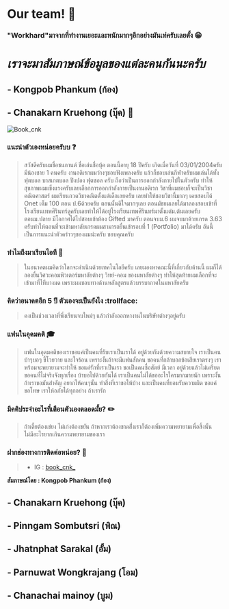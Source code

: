 # Our team! :wave:



### "Workhard"มาจากที่ทํางานเยอะและหนักมากๆอีกอย่างมันเท่ครับเลยตั้ง :grin:


# ***เราจะมาสัมภาษณ์ข้อมูลของแต่ละคนกันนะครับ***

## - Kongpob Phankum (ก้อง)


## - Chanakarn Kruehong (บุ๊ค) :orange_book:
![Book_cnk](../main/png/book_cnk_.jpg)

### แนะนําตัวเองหน่อยครับบ :question:
> สวัสดีครับผมชื่อชนกานต์ ชื่อเล่นชื่อบุ้ค ตอนนี้อายุ 18 ปีครับ เกิดเมื่อวันที่ 03/01/2004ครับ มีน้องชาย 1 คนครับ งานอดิเรกผมว่างๆชอบฟังเพลงครับ แล้วก็ชอบเล่นกีฬาครับผมเล่นได้ทั้งฟุตบอล บาสเกตบอล ปิงปอง ฟุตซอล ครับ ถือว่าเป็นการออกกำลังกายไปในตัวครับ ทำให้สุขภาพผมแข็งแรงครับเลยเลือกการออกกำลังกายเป็นงานอดิเรก วิชาที่ผมชอบก็จะเป็นวิชาคณิตศาสตร์ ผมเรียนกวดวิชาคณิตตั้งแต่เด็กเลยครับ เลยทำให้ชอบวิชานี้มากๆ เคยสอบได้ Onet เต็ม 100 ตอน ป.6ด้วยครับ ตอนนั้นดีใจมากๆเลย ตอนมัธยมเลยได้มาลองสอบเข้าที่โรงเรียนเทพศิรินทร์ดูครับเลยทำให้ได้อยู่โรงเรียนเทพศิรินทร์มาตั้งแต่ม.ต้นเลยครับ ตอนม.ปลาย มีโอกาศได้ไปสอบเข้าห้อง Gifted มาครับ ตอนจบม.6 ผมจบมาด้วยเกรด 3.63 ครับทำให้ตอนที่จะเข้ามหาลัยเกรดผมสามารถยื่นเข้ารอบที่ 1 (Portfolio) มาได้ครับ อันนี้เป็นการแนะนำตัวคร่าวๆของผมน่ะครับ ขอบคุณครับ

### ทำไมถึงมาเรียนไอที :speech_balloon:
> ในอนาคตผมคิดว่าโลกจะดำเนินด้วยเทคโนโลยีครับ เลยมองหาคณะนี้ที่เกี่ยวกับด้านนี้ ผมก็ได้ลองยื่นวิศวะคอมพิวเตอร์มหาลัยต่างๆ วิทย์-คอม ของมหาลัยต่างๆ ทำให้สุดท้ายผมเลือกที่จะเข้ามาที่ไทีบางมด เพราะผมชอบทางด้านหลักสูตรแล้วบรรบากาศในมหาลัยครับ

### คิดว่าอนาคตอีก 5 ปี ตัวเองจะเป็นยังไง :trollface:
> คงเป็นช่วงเวลาที่พึ่งเรียนจบใหม่ๆ แล้วกำลังออกหางานในบริษัทต่างๆอยู่ครับ 

###  แฟนในอุดมคติ :mortar_board:
> แฟนในอุดมคติของเราขอแค่เป็นคนที่รับเราเป็นเราได้ อยู่ด้วยกันด้วยความสบายใจ เราเป็นคนบ้าๆบอๆ ขี้โวยวาย และใจร้อน เพราะงั้นถ้าจะมีแฟนสักคน ขอคนที่กล้าบอกข้อเสียเราตรงๆ เราพร้อมจะพยายามจะทำให้ ขอแค่รักที่เราเป็นเรา ขอเป็นคนซื่อสัตย์ มีเวลา อยู่ด้วยแล้วไม่เครียด ขอคนที่ไม่จริงจังทุกเรื่อง บ้าบอไปด้วยกันได้ เราเป็นคนไม่ได้ขออะไรใครมากมายนัก เพราะงั้นถ้าเราขอมันสำคัญ อยากให้คนๆนั้น ทำสิ่งที่เราขอให้บ้าง และเป็นคนที่ยอมรับความผิด ขอแค่ขอโทษ เราให้อภัยได้ทุกอย่าง ถ้าเรารัก

### มีคติประจําอะไรที่เตือนตัวเองตลอดมั้ย? :pencil2:
> ถ้าเตี้ยต้องเข่ยง ไม่เก่งต้องขยัน ถ้าหากเราต้องขาดสิ่่งเราก็ต้องเพิ่มความพยายามเพื่อสิ้งนั้น ไม่มีอะไรยากเกินความพยายามของเรา

### ฝากช่องทางการติดต่อหน่อย? :birthday:
> - IG : [book_cnk_](https://www.instagram.com/book_cnk_/)

**สัมภาษณ์โดย : Kongpob Phankum (ก้อง)**


## - Chanakarn Kruehong (บุ๊ค)


## - Pinngam Sombutsri (พิณ)

## - Jhatnphat Sarakal (อั้ม)

## - Parnuwat Wongkrajang (โอม)

## - Chanachai mainoy (บูม)
